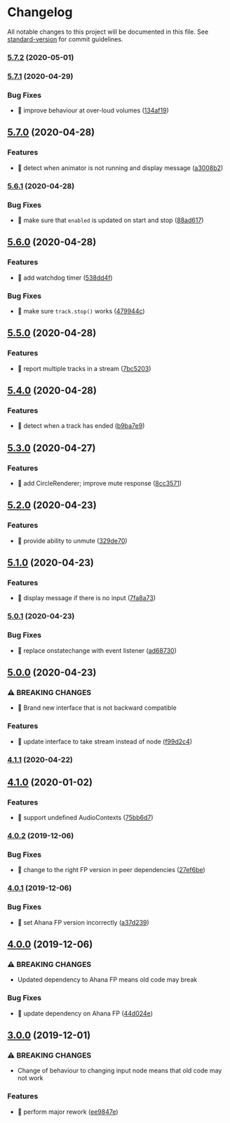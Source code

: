 # Changelog

All notable changes to this project will be documented in this file. See [standard-version](https://github.com/conventional-changelog/standard-version) for commit guidelines.

### [5.7.2](https://github.com/ahana-pediatrics/react-volume-meter/compare/v5.7.1...v5.7.2) (2020-05-01)

### [5.7.1](https://github.com/ahana-pediatrics/react-volume-meter/compare/v5.7.0...v5.7.1) (2020-04-29)


### Bug Fixes

* 🐛 improve behaviour at over-loud volumes ([134af19](https://github.com/ahana-pediatrics/react-volume-meter/commit/134af19abc967210b744065dfa8b870a98a62c0f))

## [5.7.0](https://github.com/ahana-pediatrics/react-volume-meter/compare/v5.6.1...v5.7.0) (2020-04-28)


### Features

* 🎸 detect when animator is not running and display message ([a3008b2](https://github.com/ahana-pediatrics/react-volume-meter/commit/a3008b202fa715945903d9d109f28741b2bec027))

### [5.6.1](https://github.com/ahana-pediatrics/react-volume-meter/compare/v5.6.0...v5.6.1) (2020-04-28)


### Bug Fixes

* 🐛 make sure that `enabled` is updated on start and stop ([88ad617](https://github.com/ahana-pediatrics/react-volume-meter/commit/88ad61747e5a745536d036dc370002d97a9ded42))

## [5.6.0](https://github.com/ahana-pediatrics/react-volume-meter/compare/v5.5.0...v5.6.0) (2020-04-28)


### Features

* 🎸 add watchdog timer ([538dd4f](https://github.com/ahana-pediatrics/react-volume-meter/commit/538dd4f6fb80c97610cee08d2ba72f787c9fd50d))


### Bug Fixes

* 🐛 make sure `track.stop()` works ([479944c](https://github.com/ahana-pediatrics/react-volume-meter/commit/479944c3845493151da1763c7b9006f3c603cf11))

## [5.5.0](https://github.com/ahana-pediatrics/react-volume-meter/compare/v5.4.0...v5.5.0) (2020-04-28)


### Features

* 🎸 report multiple tracks in a stream ([7bc5203](https://github.com/ahana-pediatrics/react-volume-meter/commit/7bc520360db439613d48ae8aa6f154360cf45e7f))

## [5.4.0](https://github.com/ahana-pediatrics/react-volume-meter/compare/v5.3.0...v5.4.0) (2020-04-28)


### Features

* 🎸 detect when a track has ended ([b9ba7e9](https://github.com/ahana-pediatrics/react-volume-meter/commit/b9ba7e98aff0eb29a9f9eae6f2b133466590c65b))

## [5.3.0](https://github.com/ahana-pediatrics/react-volume-meter/compare/v5.2.0...v5.3.0) (2020-04-27)


### Features

* 🎸 add CircleRenderer; improve mute response ([8cc3571](https://github.com/ahana-pediatrics/react-volume-meter/commit/8cc3571a8f702d2666a53b4778c8405376e0b5b5))

## [5.2.0](https://github.com/ahana-pediatrics/react-volume-meter/compare/v5.1.0...v5.2.0) (2020-04-23)


### Features

* 🎸 provide ability to unmute ([329de70](https://github.com/ahana-pediatrics/react-volume-meter/commit/329de70e45b5987d3765b846d7b6e32ab41b489a))

## [5.1.0](https://github.com/ahana-pediatrics/react-volume-meter/compare/v5.0.1...v5.1.0) (2020-04-23)


### Features

* 🎸 display message if there is no input ([7fa8a73](https://github.com/ahana-pediatrics/react-volume-meter/commit/7fa8a73ec3edd2885825f4c9b9c2d2ca49d1a666))

### [5.0.1](https://github.com/ahana-pediatrics/react-volume-meter/compare/v5.0.0...v5.0.1) (2020-04-23)


### Bug Fixes

* 🐛 replace onstatechange with event listener ([ad68730](https://github.com/ahana-pediatrics/react-volume-meter/commit/ad68730ff7b36ebd8527829ffcc171942e82ac80))

## [5.0.0](https://github.com/ahana-pediatrics/react-volume-meter/compare/v4.1.1...v5.0.0) (2020-04-23)


### ⚠ BREAKING CHANGES

* 🧨 Brand new interface that is not backward compatible

### Features

* 🎸 update interface to take stream instead of node ([f99d2c4](https://github.com/ahana-pediatrics/react-volume-meter/commit/f99d2c47e3388081b8930553acb0e564dddaa405))

### [4.1.1](https://github.com/ohana-pediatrics/react-volume-meter/compare/v4.1.0...v4.1.1) (2020-04-22)

## [4.1.0](https://github.com/ohana-pediatrics/react-volume-meter/compare/v4.0.2...v4.1.0) (2020-01-02)


### Features

* 🎸 support undefined AudioContexts ([75bb6d7](https://github.com/ohana-pediatrics/react-volume-meter/commit/75bb6d77e19a690640807615661edd46f4d246e8))

### [4.0.2](https://github.com/ohana-pediatrics/react-volume-meter/compare/v4.0.1...v4.0.2) (2019-12-06)


### Bug Fixes

* 🐛 change to the right FP version in peer dependencies ([27ef6be](https://github.com/ohana-pediatrics/react-volume-meter/commit/27ef6be39bf9e5c545d92f3c33abda2b05023260))

### [4.0.1](https://github.com/ohana-pediatrics/react-volume-meter/compare/v4.0.0...v4.0.1) (2019-12-06)


### Bug Fixes

* 🐛 set Ahana FP version incorrectly ([a37d239](https://github.com/ohana-pediatrics/react-volume-meter/commit/a37d2392f217e8dd0cca32b78728a0d1b77620b9))

## [4.0.0](https://github.com/ohana-pediatrics/react-volume-meter/compare/v3.0.0...v4.0.0) (2019-12-06)


### ⚠ BREAKING CHANGES

* Updated dependency to Ahana FP means old code may break

### Bug Fixes

* 🐛 update dependency on Ahana FP ([44d024e](https://github.com/ohana-pediatrics/react-volume-meter/commit/44d024e0fc0038e1624935ee0e777e83878ae899))

## [3.0.0](https://github.com/ohana-pediatrics/react-volume-meter/compare/v2.9.0...v3.0.0) (2019-12-01)


### ⚠ BREAKING CHANGES

* Change of behaviour to changing input node means that old code may not
work

### Features

* 🎸 perform major rework ([ee9847e](https://github.com/ohana-pediatrics/react-volume-meter/commit/ee9847e5ede527e290c3c45da845ca3bed315648))

